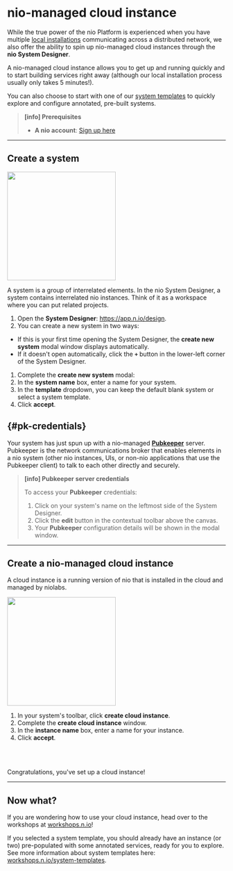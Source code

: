 # nio-managed cloud instance

While the true power of the nio Platform is experienced when you have multiple [local installations](/running-nio/locally.md) communicating across a distributed network, we also offer the ability to spin up nio-managed cloud instances through the **nio System Designer**.

A nio-managed cloud instance allows you to get up and running quickly and to start building services right away (although our local installation process usually only takes 5 minutes!).

You can also choose to start with one of our [system templates](https://workshops.n.io/system-templates) to quickly explore and configure annotated, pre-built systems.

>**[info] Prerequisites**
>
>* **A nio account**: [Sign up here](https://account.n.io/signup)

---

## Create a system
<img class="right border" src="/img/cloud/Hello-CreateNewSystem.gif" width="250" />

A system is a group of interrelated elements. In the nio System Designer, a system contains interrelated nio instances. Think of it as a workspace where you can put related projects.
1. Open the **System Designer**: https://app.n.io/design.
1. You can create a new system in two ways:
  * If this is your first time opening the System Designer, the **create new system** modal window displays automatically.
  * If it doesn't open automatically, click the **`+`** button in the lower-left corner of the System Designer.
1. Complete the **create new system** modal:
  1. In the **system name** box, enter a name for your system.
  2. In the **template** dropdown, you can keep the default blank system or select a system template.
  1. Click **accept**.

  ## {#pk-credentials}

  Your system has just spun up with a nio-managed [**Pubkeeper**](/pubkeeper) server. Pubkeeper is the network communications broker that enables elements in a nio system (other nio instances, UIs, or non-nio applications that use the Pubkeeper client) to talk to each other directly and securely.

  > **[info] <span class="allow-caps">Pubkeeper</span> server credentials**
  >
  > To access your **Pubkeeper** credentials:
  > 1. Click on your system's name on the leftmost side of the System Designer.
  > 1. Click the **edit** button in the contextual toolbar above the canvas.
  > 1. Your **Pubkeeper** configuration details will be shown in the modal window.

---

## Create a nio-managed cloud instance

A cloud instance is a running version of nio that is installed in the cloud and managed by niolabs.

<img class="right border" src="/img/cloud/Hello-CreateCloudInstance.png" width="250" />

1. In your system's toolbar, click **create cloud instance**.
1. Complete the **create cloud instance** window.
  1. In the **instance name** box, enter a name for your instance.
  1. Click **accept**.

<br>
<br>

Congratulations, you've set up a cloud instance!


---

## Now what?

If you are wondering how to use your cloud instance, head over to the workshops at [workshops.n.io](https://workshops.n.io)!

If you selected a system template, you should already have an instance (or two) pre-populated with some annotated services, ready for you to explore. See more information about system templates here: [workshops.n.io/system-templates](https://workshops.n.io/system-templates).
